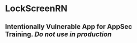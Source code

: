 # LockScreenRN

## Intentionally Vulnerable App for AppSec Training. ***Do not use in production***
